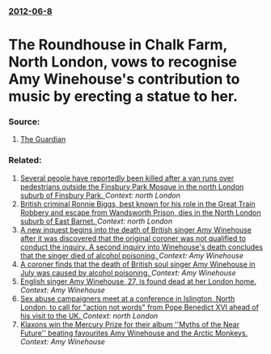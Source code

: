 ### [2012-06-8](/news/2012/06/8/index.md)

# The Roundhouse in Chalk Farm, North London, vows to recognise Amy Winehouse's contribution to music by erecting a statue to her. 




### Source:

1. [The Guardian](http://www.guardian.co.uk/music/2012/jun/08/amy-winehouse-statue-camden-venue)

### Related:

1. [Several people have reportedly been killed after a van runs over pedestrians outside the Finsbury Park Mosque in the north London suburb of Finsbury Park. ](/news/2017/06/19/several-people-have-reportedly-been-killed-after-a-van-runs-over-pedestrians-outside-the-finsbury-park-mosque-in-the-north-london-suburb-of.md) _Context: north London_
2. [British criminal Ronnie Biggs, best known for his role in the Great Train Robbery and escape from Wandsworth Prison, dies in the North London suburb of East Barnet. ](/news/2013/12/18/british-criminal-ronnie-biggs-best-known-for-his-role-in-the-great-train-robbery-and-escape-from-wandsworth-prison-dies-in-the-north-londo.md) _Context: north London_
3. [A new inquest begins into the death of British singer Amy Winehouse after it was discovered that the original coroner was not qualified to conduct the inquiry. A second inquiry into Winehouse's death concludes that the singer died of alcohol poisoning. ](/news/2013/01/8/a-new-inquest-begins-into-the-death-of-british-singer-amy-winehouse-after-it-was-discovered-that-the-original-coroner-was-not-qualified-to-c.md) _Context: Amy Winehouse_
4. [A coroner finds that the death of British soul singer Amy Winehouse in July was caused by alcohol poisoning. ](/news/2011/10/26/a-coroner-finds-that-the-death-of-british-soul-singer-amy-winehouse-in-july-was-caused-by-alcohol-poisoning.md) _Context: Amy Winehouse_
5. [English singer Amy Winehouse, 27, is found dead at her London home. ](/news/2011/07/23/english-singer-amy-winehouse-27-is-found-dead-at-her-london-home.md) _Context: Amy Winehouse_
6. [Sex abuse campaigners meet at a conference in Islington, North London, to call for "action not words" from Pope Benedict XVI ahead of his visit to the UK. ](/news/2010/09/11/sex-abuse-campaigners-meet-at-a-conference-in-islington-north-london-to-call-for-action-not-words-from-pope-benedict-xvi-ahead-of-his-vi.md) _Context: north London_
7. [ Klaxons win the Mercury Prize for their album ''Myths of the Near Future'' beating favourites Amy Winehouse and the Arctic Monkeys. ](/news/2007/09/4/klaxons-win-the-mercury-prize-for-their-album-myths-of-the-near-future-beating-favourites-amy-winehouse-and-the-arctic-monkeys.md) _Context: Amy Winehouse_
